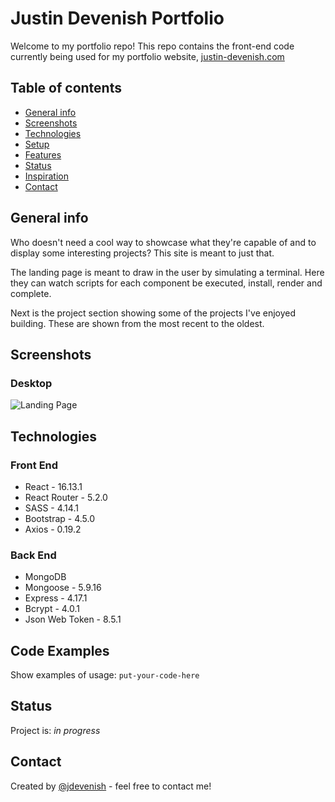 # Justin Devenish Portfolio
Welcome to my portfolio repo! This repo contains the front-end code currently being used for my portfolio website, [justin-devenish.com](https://justin-devenish.com)

## Table of contents
* [General info](#general-info)
* [Screenshots](#screenshots)
* [Technologies](#technologies)
* [Setup](#setup)
* [Features](#features)
* [Status](#status)
* [Inspiration](#inspiration)
* [Contact](#contact)

## General info
Who doesn't need a cool way to showcase what they're capable of and to display
some interesting projects? This site is meant to just that. 

The landing page is meant to draw in the user by simulating a terminal. Here they can 
watch scripts for each component be executed, install, render and complete. 

Next is the project section showing some of the projects I've enjoyed building. 
These are shown from the most recent to the oldest. 

## Screenshots
### Desktop
![Landing Page](https://res.cloudinary.com/doaftkgbv/image/upload/v1591219984/portfolio-landing-gif_l2xqxh.gif)

## Technologies
### Front End
* React - 16.13.1
* React Router - 5.2.0
* SASS - 4.14.1
* Bootstrap - 4.5.0
* Axios - 0.19.2

### Back End
* MongoDB
* Mongoose - 5.9.16
* Express - 4.17.1
* Bcrypt - 4.0.1
* Json Web Token - 8.5.1

## Code Examples
Show examples of usage:
`put-your-code-here`

## Status
Project is: _in progress_

## Contact
<p>Created by <a href="mailto:justin.devenish@gmail.com">@jdevenish</a> - feel free to contact me!</p>
